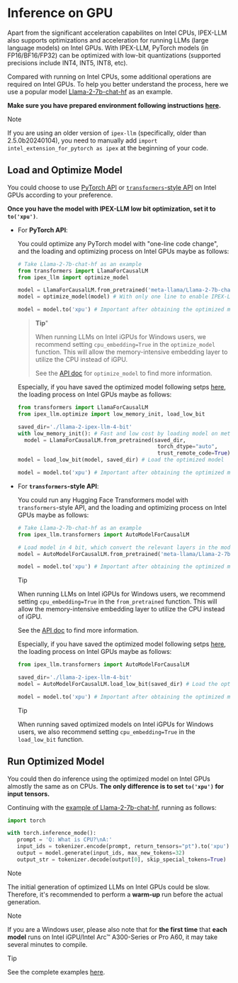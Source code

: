 # Inference on GPU

Apart from the significant acceleration capabilites on Intel CPUs, IPEX-LLM also supports optimizations and acceleration for running LLMs (large language models) on Intel GPUs. With IPEX-LLM, PyTorch models (in FP16/BF16/FP32) can be optimized with low-bit quantizations (supported precisions include INT4, INT5, INT8, etc).

Compared with running on Intel CPUs, some additional operations are required on Intel GPUs. To help you better understand the process, here we use a popular model [Llama-2-7b-chat-hf](https://huggingface.co/meta-llama/Llama-2-7b-chat-hf) as an example.

**Make sure you have prepared environment following instructions [here](../install_gpu.md).**

> [!NOTE]
> If you are using an older version of `ipex-llm` (specifically, older than 2.5.0b20240104), you need to manually add `import intel_extension_for_pytorch as ipex` at the beginning of your code. 

## Load and Optimize Model

You could choose to use [PyTorch API](./optimize_model.md) or [`transformers`-style API](./transformers_style_api.md) on Intel GPUs according to your preference.

**Once you have the model with IPEX-LLM low bit optimization, set it to `to('xpu')`**.

- For **PyTorch API**:

  You could optimize any PyTorch model with "one-line code change", and the loading and optimizing process on Intel GPUs maybe as follows:

  ```python
  # Take Llama-2-7b-chat-hf as an example
  from transformers import LlamaForCausalLM
  from ipex_llm import optimize_model

  model = LlamaForCausalLM.from_pretrained('meta-llama/Llama-2-7b-chat-hf', torch_dtype='auto', low_cpu_mem_usage=True)
  model = optimize_model(model) # With only one line to enable IPEX-LLM INT4 optimization

  model = model.to('xpu') # Important after obtaining the optimized model
  ```

  > **Tip**"
  >
  > When running LLMs on Intel iGPUs for Windows users, we recommend setting `cpu_embedding=True` in the `optimize_model` function. This will allow the memory-intensive embedding layer to utilize the CPU instead of iGPU.
  >
  > See the [API doc](https://ipex-llm.readthedocs.io/en/latest/doc/PythonAPI/LLM/optimize.html) for ``optimize_model`` to find more information.

  Especially, if you have saved the optimized model following setps [here](./optimize_model.md#save), the loading process on Intel GPUs maybe as follows:

  ```python
  from transformers import LlamaForCausalLM
  from ipex_llm.optimize import low_memory_init, load_low_bit

  saved_dir='./llama-2-ipex-llm-4-bit'
  with low_memory_init(): # Fast and low cost by loading model on meta device
    model = LlamaForCausalLM.from_pretrained(saved_dir,
                                              torch_dtype="auto",
                                              trust_remote_code=True)
  model = load_low_bit(model, saved_dir) # Load the optimized model

  model = model.to('xpu') # Important after obtaining the optimized model
  ```

- For **``transformers``-style API**:

  You could run any Hugging Face Transformers model with `transformers`-style API, and the loading and optimizing process on Intel GPUs maybe as follows:
  
  ```python
  # Take Llama-2-7b-chat-hf as an example
  from ipex_llm.transformers import AutoModelForCausalLM

  # Load model in 4 bit, which convert the relevant layers in the model into INT4 format
  model = AutoModelForCausalLM.from_pretrained('meta-llama/Llama-2-7b-chat-hf', load_in_4bit=True)

  model = model.to('xpu') # Important after obtaining the optimized model
  ```

  > [!TIP]
  > When running LLMs on Intel iGPUs for Windows users, we recommend setting `cpu_embedding=True` in the `from_pretrained` function. This will allow the memory-intensive embedding layer to utilize the CPU instead of iGPU.
  >
  > See the [API doc](https://ipex-llm.readthedocs.io/en/latest/doc/PythonAPI/LLM/transformers.html) to find more information.

  Especially, if you have saved the optimized model following setps [here](./hugging_face_format.md#save--load), the loading process on Intel GPUs maybe as follows:

  ```python
  from ipex_llm.transformers import AutoModelForCausalLM

  saved_dir='./llama-2-ipex-llm-4-bit'
  model = AutoModelForCausalLM.load_low_bit(saved_dir) # Load the optimized model

  model = model.to('xpu') # Important after obtaining the optimized model
  ```
  > [!TIP]
  >
  > When running saved optimized models on Intel iGPUs for Windows users, we also recommend setting `cpu_embedding=True` in the `load_low_bit` function.

## Run Optimized Model

You could then do inference using the optimized model on Intel GPUs almostly the same as on CPUs. **The only difference is to set `to('xpu')` for input tensors.**

Continuing with the [example of Llama-2-7b-chat-hf](#load-and-optimize-model), running as follows:
```python
import torch

with torch.inference_mode():
   prompt = 'Q: What is CPU?\nA:'
   input_ids = tokenizer.encode(prompt, return_tensors="pt").to('xpu') # With .to('xpu') specifically for inference on Intel GPUs
   output = model.generate(input_ids, max_new_tokens=32)
   output_str = tokenizer.decode(output[0], skip_special_tokens=True)
```

> [!NOTE]
> The initial generation of optimized LLMs on Intel GPUs could be slow. Therefore, it's recommended to perform a **warm-up** run before the actual generation.

> [!NOTE]
> If you are a Windows user, please also note that for **the first time** that **each model** runs on Intel iGPU/Intel Arc™ A300-Series or Pro A60, it may take several minutes to compile.

> [!TIP]
> See the complete examples [here](https://github.com/intel-analytics/ipex-llm/tree/main/python/llm/example/GPU).